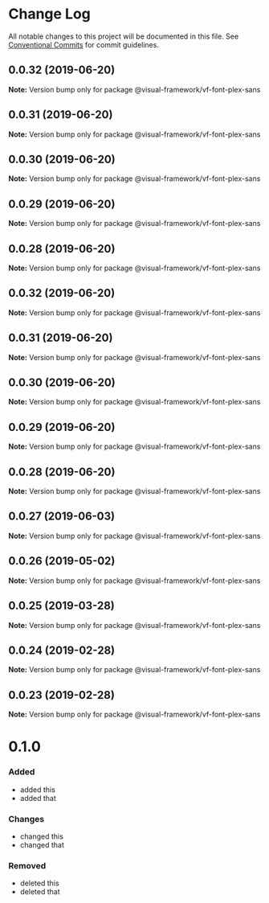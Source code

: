 # Change Log

All notable changes to this project will be documented in this file.
See [Conventional Commits](https://conventionalcommits.org) for commit guidelines.

## 0.0.32 (2019-06-20)

**Note:** Version bump only for package @visual-framework/vf-font-plex-sans





## 0.0.31 (2019-06-20)

**Note:** Version bump only for package @visual-framework/vf-font-plex-sans





## 0.0.30 (2019-06-20)

**Note:** Version bump only for package @visual-framework/vf-font-plex-sans





## 0.0.29 (2019-06-20)

**Note:** Version bump only for package @visual-framework/vf-font-plex-sans





## 0.0.28 (2019-06-20)

**Note:** Version bump only for package @visual-framework/vf-font-plex-sans





## 0.0.32 (2019-06-20)

**Note:** Version bump only for package @visual-framework/vf-font-plex-sans





## 0.0.31 (2019-06-20)

**Note:** Version bump only for package @visual-framework/vf-font-plex-sans





## 0.0.30 (2019-06-20)

**Note:** Version bump only for package @visual-framework/vf-font-plex-sans





## 0.0.29 (2019-06-20)

**Note:** Version bump only for package @visual-framework/vf-font-plex-sans





## 0.0.28 (2019-06-20)

**Note:** Version bump only for package @visual-framework/vf-font-plex-sans





## 0.0.27 (2019-06-03)

**Note:** Version bump only for package @visual-framework/vf-font-plex-sans





## 0.0.26 (2019-05-02)

**Note:** Version bump only for package @visual-framework/vf-font-plex-sans





## 0.0.25 (2019-03-28)

**Note:** Version bump only for package @visual-framework/vf-font-plex-sans





## 0.0.24 (2019-02-28)

**Note:** Version bump only for package @visual-framework/vf-font-plex-sans





## 0.0.23 (2019-02-28)

**Note:** Version bump only for package @visual-framework/vf-font-plex-sans





# 0.1.0

### Added
- added this
- added that

### Changes

- changed this
- changed that

### Removed

- deleted this
- deleted that
